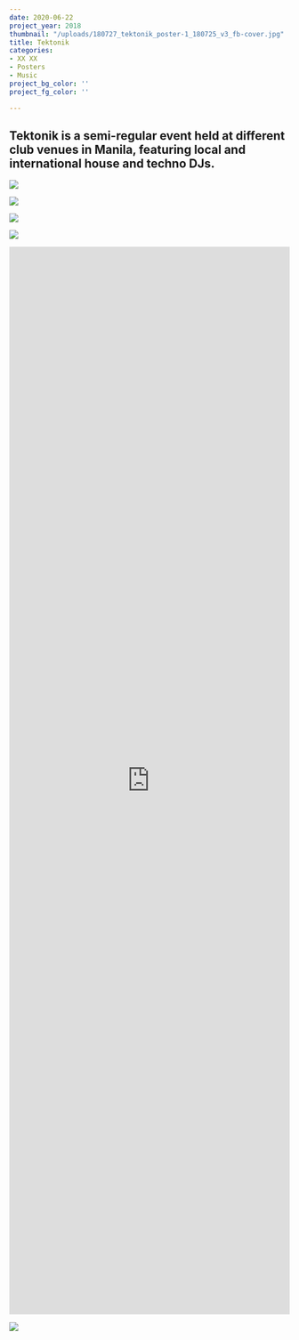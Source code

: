 ```yaml
---
date: 2020-06-22
project_year: 2018
thumbnail: "/uploads/180727_tektonik_poster-1_180725_v3_fb-cover.jpg"
title: Tektonik
categories:
- XX XX
- Posters
- Music
project_bg_color: ''
project_fg_color: ''

---
```

## Tektonik is a semi-regular event held at different club venues in Manila, featuring local and international house and techno DJs.

<div class="gallery">

![](/uploads/180727_tektonik_poster-1_180725_v3_story.jpg)

![](/uploads/180615_tektonik_poster-2_180606_v2_story.jpg)

![](/uploads/tkt_clara3000_poster_02_181013_v4_story.jpg)

![](/uploads/180824_tektonik_poster-1_180821_v8_story.jpg)

</div>

<iframe src="https://player.vimeo.com/video/431326564" width="1080" height="1920" style="width: 100%" frameborder="0" allow="autoplay; fullscreen" allowfullscreen></iframe>

![](/uploads/180413_tektonik_poster-2_180412_v4_fb.jpg)